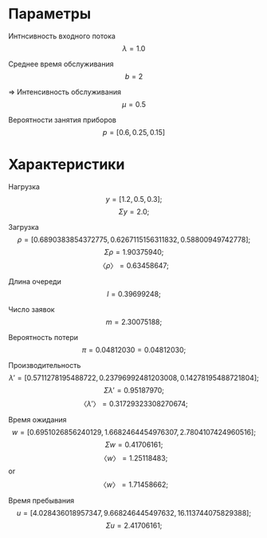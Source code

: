 
# Параметры

Интнсивность входного потока $$ λ = 1.0 $$

Среднее время обслуживания   $$ b = 2 $$

⇒ Интенсивность обслуживания $$ μ = 0.5 $$

Вероятности занятия приборов $$ p = [0.6, 0.25, 0.15] $$

# Характеристики

Нагрузка         $$  y = [1.2, 0.5, 0.3]; $$
                 $$ Σy = 2.0; $$

Загрузка         $$  ρ = [0.6890383854372775, 0.6267115156311832, 0.58800949742778]; $$
                 $$ Σρ = 1.90375940; $$
                 $$ 〈ρ〉 = 0.63458647; $$

Длина очереди    $$  l = 0.39699248; $$

Число заявок     $$  m = 2.30075188; $$

Вероятность потери $$ π = 0.04812030 = 0.04812030; $$

Производительность $$  λ' = [0.5711278195488722, 0.23796992481203008, 0.14278195488721804]; $$
                   $$ Σλ' = 0.95187970; $$
                   $$ 〈λ'〉 = 0.31729323308270674; $$

Время ожидания   $$  w = [0.6951026856240129, 1.6682464454976307, 2.7804107424960516]; $$
                 $$ Σw = 0.41706161; $$
                 $$ 〈w〉 = 1.25118483; $$
              or $$ 〈w〉 = 1.71458662; $$

Время пребывания $$  u = [4.028436018957347, 9.668246445497632, 16.113744075829388]; $$
                 $$ Σu = 2.41706161; $$

